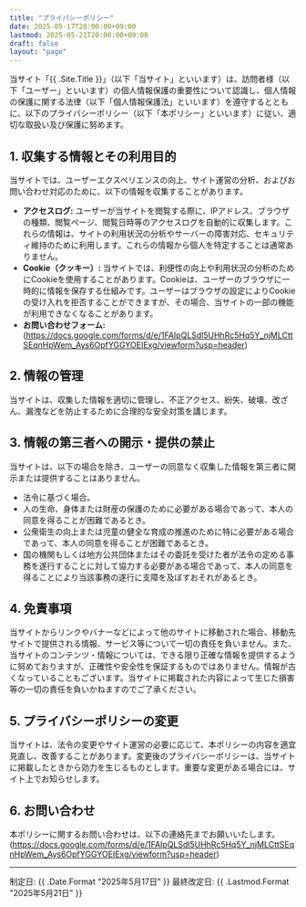 ```yaml
---
title: "プライバシーポリシー"
date: 2025-05-17T20:00:00+09:00
lastmod: 2025-05-21T20:00:00+09:00
draft: false
layout: "page"
---
```


当サイト「{{ .Site.Title }}」（以下「当サイト」といいます）は、訪問者様（以下「ユーザー」といいます）の個人情報保護の重要性について認識し、個人情報の保護に関する法律（以下「個人情報保護法」といいます）を遵守するとともに、以下のプライバシーポリシー（以下「本ポリシー」といいます）に従い、適切な取扱い及び保護に努めます。

## 1. 収集する情報とその利用目的

当サイトでは、ユーザーエクスペリエンスの向上、サイト運営の分析、およびお問い合わせ対応のために、以下の情報を収集することがあります。

* **アクセスログ:**
    ユーザーが当サイトを閲覧する際に、IPアドレス、ブラウザの種類、閲覧ページ、閲覧日時等のアクセスログを自動的に収集します。これらの情報は、サイトの利用状況の分析やサーバーの障害対応、セキュリティ維持のために利用します。これらの情報から個人を特定することは通常ありません。
* **Cookie（クッキー）:**
    当サイトでは、利便性の向上や利用状況の分析のためにCookieを使用することがあります。Cookieは、ユーザーのブラウザに一時的に情報を保存する仕組みです。ユーザーはブラウザの設定によりCookieの受け入れを拒否することができますが、その場合、当サイトの一部の機能が利用できなくなることがあります。
* **お問い合わせフォーム:**
    (https://docs.google.com/forms/d/e/1FAIpQLSdl5UHhRc5Hq5Y_njMLCttSEqnHpWem_Ays6OpfYGGYOEIExg/viewform?usp=header)

## 2. 情報の管理

当サイトは、収集した情報を適切に管理し、不正アクセス、紛失、破壊、改ざん、漏洩などを防止するために合理的な安全対策を講じます。

## 3. 情報の第三者への開示・提供の禁止

当サイトは、以下の場合を除き、ユーザーの同意なく収集した情報を第三者に開示または提供することはありません。

* 法令に基づく場合。
* 人の生命、身体または財産の保護のために必要がある場合であって、本人の同意を得ることが困難であるとき。
* 公衆衛生の向上または児童の健全な育成の推進のために特に必要がある場合であって、本人の同意を得ることが困難であるとき。
* 国の機関もしくは地方公共団体またはその委託を受けた者が法令の定める事務を遂行することに対して協力する必要がある場合であって、本人の同意を得ることにより当該事務の遂行に支障を及ぼすおそれがあるとき。

## 4. 免責事項

当サイトからリンクやバナーなどによって他のサイトに移動された場合、移動先サイトで提供される情報、サービス等について一切の責任を負いません。また、当サイトのコンテンツ・情報については、できる限り正確な情報を提供するように努めておりますが、正確性や安全性を保証するものではありません。情報が古くなっていることもございます。当サイトに掲載された内容によって生じた損害等の一切の責任を負いかねますのでご了承ください。

## 5. プライバシーポリシーの変更

当サイトは、法令の変更やサイト運営の必要に応じて、本ポリシーの内容を適宜見直し、改善することがあります。変更後のプライバシーポリシーは、当サイトに掲載したときから効力を生じるものとします。重要な変更がある場合には、サイト上でお知らせします。

## 6. お問い合わせ

本ポリシーに関するお問い合わせは、以下の連絡先までお願いいたします。
(https://docs.google.com/forms/d/e/1FAIpQLSdl5UHhRc5Hq5Y_njMLCttSEqnHpWem_Ays6OpfYGGYOEIExg/viewform?usp=header)

---
制定日: {{ .Date.Format "2025年5月17日" }}
最終改定日: {{ .Lastmod.Format "2025年5月21日" }}